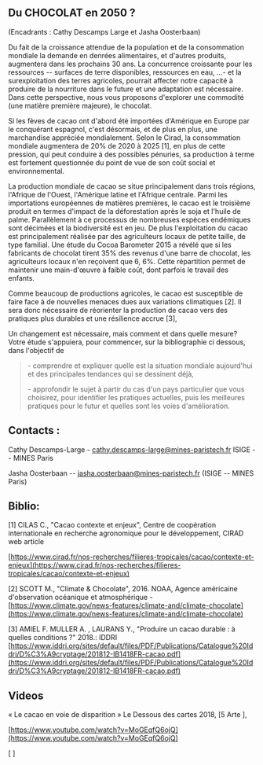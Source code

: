 ## Du CHOCOLAT en 2050 ?

(Encadrants : Cathy Descamps Large et Jasha Oosterbaan)

Du fait de la croissance attendue de la population et de la consommation
mondiale la demande en denrées alimentaires, et d\'autres produits,
augmentera dans les prochains 30 ans. La concurrence croissante pour les
ressources -- surfaces de terre disponibles, ressources en eau, ...- et
la surexploitation des terres agricoles, pourrait affecter notre
capacité à produire de la nourriture dans le future et une adaptation
est nécessaire. Dans cette perspective, nous vous proposons d\'explorer
une commodité (une matière première majeure), le chocolat.

Si les fèves de cacao ont d\'abord été importées d\'Amérique en Europe
par le conquérant espagnol, c\'est désormais, et de plus en plus, une
marchandise appréciée mondialement. Selon le Cirad, la consommation
mondiale augmentera de 20% de 2020 à 2025 \[1\], en plus de cette
pression, qui peut conduire à des possibles pénuries, sa production à
terme est fortement questionnée du point de vue de son coût social et
environnemental.

La production mondiale de cacao se situe principalement dans trois
régions, l\'Afrique de l\'Ouest, l\'Amérique latine et l\'Afrique
centrale. Parmi les importations européennes de matières premières, le
cacao est le troisième produit en termes d\'impact de la déforestation
après le soja et l\'huile de palme. Parallèlement à ce processus de
nombreuses espèces endémiques sont décimées et la biodiversité est en
jeu. De plus l\'exploitation du cacao est principalement réalisée par
des agriculteurs locaux de petite taille, de type familial. Une étude du
Cocoa Barometer 2015 a révélé que si les fabricants de chocolat tirent
35% des revenus d\'une barre de chocolat, les agriculteurs locaux n\'en
reçoivent que 6, 6%. Cette répartition permet de maintenir une
main-d\'œuvre à faible coût, dont parfois le travail des enfants.

Comme beaucoup de productions agricoles, le cacao est susceptible de
faire face à de nouvelles menaces dues aux variations climatiques \[2\].
Il sera donc nécessaire de réorienter la production de cacao vers des
pratiques plus durables et une résilience accrue \[3\],

Un changement est nécessaire, mais comment et dans quelle mesure? Votre
étude s\'appuiera, pour commencer, sur la bibliographie ci dessous, dans
l'objectif de

> \- comprendre et expliquer quelle est la situation mondiale
> aujourd'hui et des principales tendances qui se dessinent déjà,
>
> \- approfondir le sujet à partir du cas d'un pays particulier que vous
> choisirez, pour identifier les pratiques actuelles, puis les
> meilleures pratiques pour le futur et quelles sont les voies
> d'amélioration.

## Contacts :

Cathy Descamps-Large - cathy.descamps-large@mines-paristech.fr ISIGE --
MINES Paris

Jasha Oosterbaan -- jasha.oosterbaan@mines-paristech.fr (ISIGE -- MINES
Paris)

## Biblio:

\[1\] CILAS C., "Cacao contexte et enjeux", Centre de coopération
internationale en recherche agronomique pour le développement, CIRAD web
article

[https://www.cirad.fr/nos-recherches/filieres-tropicales/cacao/contexte-et-enjeux](https://www.cirad.fr/nos-recherches/filieres-tropicales/cacao/contexte-et-enjeux)

\[2\] SCOTT M., "Climate & Chocolate", 2016. NOAA, Agence américaine
d\'observation océanique et atmosphérique -
[https://www.climate.gov/news-features/climate-and/climate-chocolate](https://www.climate.gov/news-features/climate-and/climate-chocolate)

\[3\] AMIEL F. MULLER A. , LAURANS Y., "Produire un cacao durable : à
quelles conditions ?" 2018.: IDDRI
[https://www.iddri.org/sites/default/files/PDF/Publications/Catalogue%20Iddri/D%C3%A9cryptage/201812-IB1418FR-cacao.pdf](https://www.iddri.org/sites/default/files/PDF/Publications/Catalogue%20Iddri/D%C3%A9cryptage/201812-IB1418FR-cacao.pdf)

## Videos

« Le cacao en voie de disparition » Le Dessous des cartes 2018, \[5 Arte
\],

[https://www.youtube.com/watch?v=MoGEqfQ6ojQ](https://www.youtube.com/watch?v=MoGEqfQ6ojQ)

[ ]
